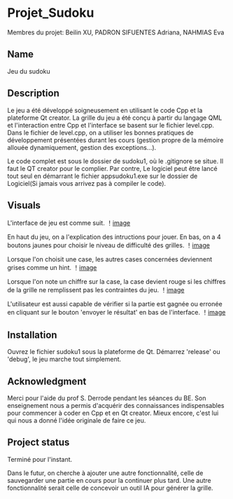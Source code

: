 # Projet_Sudoku

Membres du projet: Beilin XU, PADRON SIFUENTES Adriana, NAHMIAS Eva

## Name
Jeu du sudoku

## Description
Le jeu a été développé soigneusement en utilisant le code Cpp et la plateforme Qt creator. La grille du jeu a été conçu à partir du langage QML et l'interaction entre Cpp et l'interface se basent sur le fichier level.cpp. Dans le fichier de level.cpp, on a utiliser les bonnes pratiques de développement présentées durant les cours (gestion propre de la mémoire allouée dynamiquement, gestion des exceptions…).

Le code complet est sous le dossier de sudoku1, où le .gitignore se situe. Il faut le QT creator pour le complier.
Par contre, Le logiciel peut être lancé tout seul en démarrant le fichier appsudoku1.exe sur le dossier de Logiciel(Si jamais vous arrivez pas à compiler le code).

## Visuals

L'interface de jeu est comme suit. 
！[image](https://gitlab.ec-lyon.fr/bxu/projet_sudoku/-/blob/main/img/interface.png)

En haut du jeu, on a l'explication des intructions pour jouer. En bas, on a 4 boutons jaunes pour choisir le niveau de difficulté des grilles.
！[image](https://gitlab.ec-lyon.fr/bxu/projet_sudoku/-/blob/main/img/choose_level.png)

Lorsque l'on choisit une case, les autres cases concernées deviennent grises comme un hint.
！[image](https://gitlab.ec-lyon.fr/bxu/projet_sudoku/-/blob/main/img/chosen.png)

Lorsque l'on note un chiffre sur la case, la case devient rouge si les chiffres de la grille ne remplissent pas les contraintes du jeu.
！[image](https://gitlab.ec-lyon.fr/bxu/projet_sudoku/-/blob/main/img/false.png)

L'utilisateur est aussi capable de vérifier si la partie est gagnée ou erronée en cliquant sur le bouton 'envoyer le résultat' en bas de l'interface.
！[image](https://gitlab.ec-lyon.fr/bxu/projet_sudoku/-/blob/main/img/envoyer_res.png)



## Installation
Ouvrez le fichier sudoku1 sous la plateforme de Qt. 
Démarrez 'release' ou 'debug', le jeu marche tout simplement.

## Acknowledgment
Merci pour l'aide du prof S. Derrode pendant les séances du BE. Son enseignement nous a permis d'acquérir des connaissances indispensables pour commencer à coder en Cpp et en Qt creator. Mieux encore, c'est lui qui nous a donné l'idée originale de faire ce jeu.

## Project status
Terminé pour l'instant.

Dans le futur, on cherche à ajouter une autre fonctionnalité, celle de sauvegarder une partie en cours pour la continuer plus tard. Une autre fonctionnalité serait celle de concevoir un outil IA pour générer la grille.

